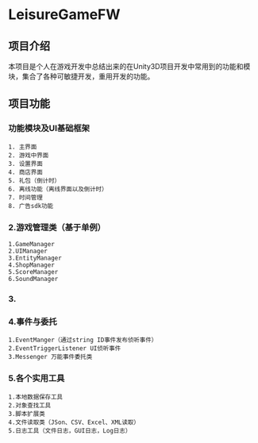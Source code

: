 # LeisureGameFW

## 项目介绍
本项目是个人在游戏开发中总结出来的在Unity3D项目开发中常用到的功能和模块，集合了各种可敏捷开发，重用开发的功能。

## 项目功能 

### 功能模块及UI基础框架
    1. 主界面
    2. 游戏中界面
    3. 设置界面
    4. 商店界面
    5. 礼包（倒计时）
    6. 离线功能（离线界面以及倒计时）
    7. 时间管理
    8. 广告sdk功能

### 2.游戏管理类（基于单例）
	1.GameManager
	2.UIManager
	3.EntityManager
	4.ShopManager
	5.ScoreManager
	6.SoundManager

### 3.

### 4.事件与委托
	1.EventManger（通过string ID事件发布侦听事件）
	2.EventTriggerListener UI侦听事件
	3.Messenger 万能事件委托类

### 5.各个实用工具
	1.本地数据保存工具
	2.对象查找工具
    3.脚本扩展类
	4.文件读取类（JSon、CSV、Excel、XML读取）
	5.日志工具（文件日志，GUI日志，Log日志）
